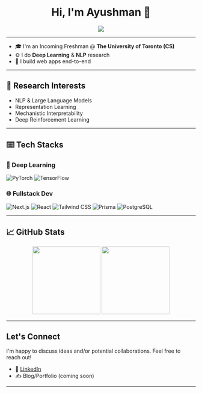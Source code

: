 <h1 align="center">Hi, I'm Ayushman 👋</h1>

<p align="center">
  <img src="https://readme-typing-svg.herokuapp.com/?lines=Incoming+CS+@+UofT+🍁;Deep+Learning+and+NLP+Research+💻;Fullstack+Development+👨‍💻&center=true&width=500&height=45" />
</p>

---

- 🎓 I'm an Incoming Freshman @ **The University of Toronto (CS)**
- ⚙️ I do **Deep Learning** & **NLP** research 
- 🔧 I build web apps end-to-end 

---

## 📄 Research Interests

- NLP & Large Language Models 
- Representation Learning
- Mechanistic Interpretability 
- Deep Reinforcement Learning

---

## ⌨️ Tech Stacks

### 🧠 Deep Learning

<p align="left">
  <img src="https://img.shields.io/badge/PyTorch-EE4C2C?style=for-the-badge&logo=pytorch&logoColor=white" alt="PyTorch"/>
  <img src="https://img.shields.io/badge/TensorFlow-FC7300?style=for-the-badge&logo=tensorflow&logoColor=white" alt="TensorFlow"/>
</p>

### 🌐 Fullstack Dev

<p align="left">
  <img src="https://img.shields.io/badge/Next.js-black?style=for-the-badge&logo=next.js&logoColor=white" alt="Next.js"/>
  <img src="https://img.shields.io/badge/React-20232A?style=for-the-badge&logo=react&logoColor=61DAFB" alt="React"/>
  <img src="https://img.shields.io/badge/Tailwind_CSS-38B2AC?style=for-the-badge&logo=tailwind-css&logoColor=white" alt="Tailwind CSS"/>
  <img src="https://img.shields.io/badge/Prisma-2D3748?style=for-the-badge&logo=prisma&logoColor=white" alt="Prisma"/>
  <img src="https://img.shields.io/badge/PostgreSQL-4169E1?style=for-the-badge&logo=postgresql&logoColor=white" alt="PostgreSQL"/>
</p>


---

## 📈 GitHub Stats

<p align="center">
  <img src="https://github-readme-stats.vercel.app/api?username=ayushmangupta624&show_icons=true&theme=tokyonight" height="180" />
  <img src="https://github-readme-stats.vercel.app/api/top-langs/?username=ayushmangupta624&layout=compact&theme=tokyonight" height="180"/>
</p>

---

##  Let's Connect

I'm happy to discuss ideas and/or potential collaborations. Feel free to reach out!  

- 🔗 [LinkedIn](https://www.linkedin.com/in/ayushmangupta371/)  
- ✍️ Blog/Portfolio (coming soon)

---
